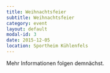 ```yaml
---
title: Weihnachtsfeier
subtitle: Weihnachtsfeier
category: event
layout: default
modal-id: 3
date: 2015-12-05
location: Sportheim Kühlenfels
---
```

 Mehr Informationen folgen demnächst.

